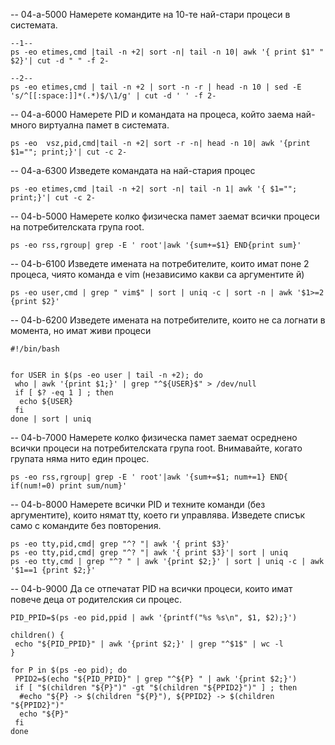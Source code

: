 -- 04-a-5000
Намерете командите на 10-те най-стари процеси в системата.

```
--1--
ps -eo etimes,cmd |tail -n +2| sort -n| tail -n 10| awk '{ print $1" " $2}'| cut -d " " -f 2-

--2--
ps -eo etimes,cmd | tail -n +2 | sort -n -r | head -n 10 | sed -E 's/^[[:space:]]*(.*)$/\1/g' | cut -d ' ' -f 2-
```

-- 04-a-6000
Намерете PID и командата на процеса, който заема най-много виртуална памет в системата.

`ps -eo  vsz,pid,cmd|tail -n +2| sort -r -n| head -n 10| awk '{print $1=""; print;}'| cut -c 2-`

-- 04-a-6300
Изведете командата на най-стария процес

`ps -eo etimes,cmd |tail -n +2| sort -n| tail -n 1| awk '{ $1=""; print;}'| cut -c 2-`

-- 04-b-5000
Намерете колко физическа памет заемат всички процеси на потребителската група root.

`ps -eo rss,rgroup| grep -E ' root'|awk '{sum+=$1} END{print sum}'`

-- 04-b-6100
Изведете имената на потребителите, които имат поне 2 процеса, чиято команда е vim (независимо какви са аргументите й)

`ps -eo user,cmd | grep " vim$" | sort | uniq -c | sort -n | awk '$1>=2 {print $2}'`

-- 04-b-6200
Изведете имената на потребителите, които не са логнати в момента, но имат живи процеси

```
#!/bin/bash


for USER in $(ps -eo user | tail -n +2); do
 who | awk '{print $1;}' | grep "^${USER}$" > /dev/null
 if [ $? -eq 1 ] ; then
  echo ${USER}
 fi
done | sort | uniq
```

-- 04-b-7000
Намерете колко физическа памет заемат осреднено всички процеси на потребителската група root. Внимавайте, когато групата няма нито един процес.

`ps -eo rss,rgroup| grep -E ' root'|awk '{sum+=$1; num+=1} END{ if(num!=0) print sum/num}'`

-- 04-b-8000
Намерете всички PID и техните команди (без аргументите), които нямат tty, което ги управлява. Изведете списък само с командите без повторения.

```
ps -eo tty,pid,cmd| grep "^? "| awk '{ print $3}'
ps -eo tty,pid,cmd| grep "^? "| awk '{ print $3}'| sort | uniq
ps -eo tty,cmd | grep "^? " | awk '{print $2;}' | sort | uniq -c | awk '$1==1 {print $2;}'
```

-- 04-b-9000
Да се отпечатат PID на всички процеси, които имат повече деца от родителския си процес.

```
PID_PPID=$(ps -eo pid,ppid | awk '{printf("%s %s\n", $1, $2);}')

children() {
 echo "${PID_PPID}" | awk '{print $2;}' | grep "^$1$" | wc -l
}

for P in $(ps -eo pid); do
 PPID2=$(echo "${PID_PPID}" | grep "^${P} " | awk '{print $2;}')
 if [ "$(children "${P}")" -gt "$(children "${PPID2}")" ] ; then
  #echo "${P} -> $(children "${P}"), ${PPID2} -> $(children "${PPID2}")"
  echo "${P}"
 fi
done
```
